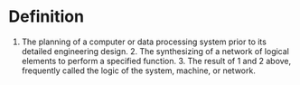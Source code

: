 # Definition

1.  The planning of a computer or data processing system prior to its
    detailed engineering design. 2. The synthesizing of a network of
    logical elements to perform a specified function. 3. The result of 1
    and 2 above, frequently called the logic of the system, machine, or
    network.
